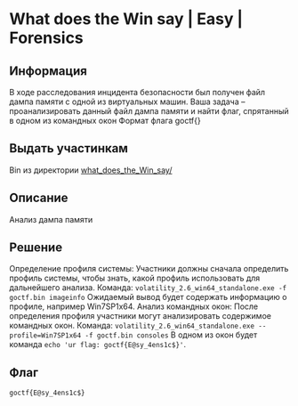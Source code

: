# What does the Win say | Easy | Forensics

## Информация

В ходе расследования инцидента безопасности был получен файл дампа памяти с одной из виртуальных машин.
Ваша задача – проанализировать данный файл дампа памяти и найти флаг, спрятанный в одном из командных окон
Формат флага goctf{}

## Выдать участинкам
Bin из директории [what_does_the_Win_say/]() 

## Описание
Анализ дампа памяти

## Решение
Определение профиля системы:
Участники должны сначала определить профиль системы, чтобы знать, какой профиль использовать для дальнейшего анализа.
Команда:
`volatility_2.6_win64_standalone.exe -f goctf.bin imageinfo`
Ожидаемый вывод будет содержать информацию о профиле, например Win7SP1x64.
Анализ командных окон:
После определения профиля участники могут анализировать содержимое командных окон.
Команда:
`volatility_2.6_win64_standalone.exe --profile=Win7SP1x64 -f goctf.bin consoles`
В одном из окон будет команда `echo 'ur flag: goctf{E@sy_4ens1c$}'`.

## Флаг
`goctf{E@sy_4ens1c$}`
